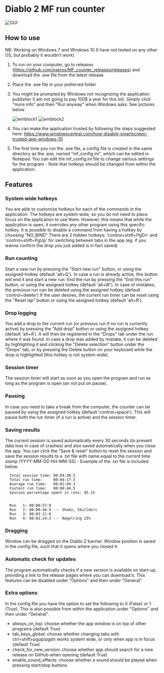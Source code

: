 # Diablo 2 MF run counter
![GUI](https://github.com/oskros/MF_counter_releases/blob/master/UI_showcase.png?raw=true)

## How to use
NB: Working on Windows 7 and Windows 10 (I have not tested on any other OS, but probably it wouldn't work)
1) To run on your computer, go to releases (https://github.com/oskros/MF_counter_releases/releases) and download the .exe file from the latest release. 
2) Place the .exe file in your preferred folder
3) You might be prompted by Windows not recognizing the application publisher (I am not going to pay 100$ a year for this lol). Simply click "more info" and then "Run anyway" when Windows asks. See pictures below
    
    ![winblock1](https://github.com/oskros/MF_counter_releases/blob/master/Unrecognized1.png?raw=true)
    ![winblock2](https://github.com/oskros/MF_counter_releases/blob/master/Unrecognized2.png?raw=true)
4) You can make the application trusted by following the steps suggested here: https://www.windowscentral.com/how-disable-smartscreen-trusted-app-windows-10
5) The first time you run the .exe file, a config file is created in the same directory as the .exe, named "mf_config.ini", which can be edited in Notepad. You can edit the mf_config.ini file to change various settings for the program - Note that hotkeys should be changed from within the application. 

## Features
### System wide hotkeys
You are able to customize hotkeys for each of the commands in the application. The hotkeys are system wide, so you do not need to place focus on the application to use them. However, this means that while the application is open, it overrides any other program using this specific hotkey.
It is possible to disable a command from having a hotkey by choosing "NO_BIND"
There are 2 hidden hotkeys: 'control+shift+PgDn' and 'control+shift+PgUp' for switching between tabs in the app (eg. if you wanna confirm the drop you just added is in fact saved)

### Run counting
Start a new run by pressing the "Start new run" button, or using the assigned hotkey (default 'alt+Q'). In case a run is already active, this button will end it and start a new run.
End the run by pressing the "End this run" button, or using the assigned hotkey (default 'alt+W').
In case of mistakes, the previous run can be deleted using the assigned hotkey (default 'control+delete')
If the user desires, the current run timer can be reset using the "Reset lap" button or using the assigned hotkey (default 'alt+R').

### Drop logging
You add a drop to the current run (or previous run if no run is currently active) by pressing the "Add drop" button or using the assigned hotkey (default 'alt+A'). It will then be registered in the "Drops" tab under the run where it was found.
In case a drop was added by mistake, it can be deleted by highlighting it and clicking the "Delete selection" button under the "Drops" tab, or by pressing the Delete button on your keyboard while the drop is highlighted (this hotkey is not system wide).

### Session timer
The session timer will start as soon as you open the program and run as long as the program is open (an not put on pause).

### Pausing
In case you need to take a break from the computer, the counter can be paused by using the assigned hotkey (default 'control+space'). This will pause both the run timer (if a run is active) and the session timer.

### Saving results
The current session is saved automatically every 30 seconds (to prevent data loss in case of crashes) and also saved automatically when you close the app. You can click the "Save & reset" button to reset the session and save the session results to a .txt file with name equal to the current time stamp (YYYY-MM-DD HH-MM-SS) - Example of the .txt file is included below.
                  
      Total session time: 00:04:30.5
      Total run time:     00:04:17.3
      Average run time:   00:01:04.3
      Fastest run time:   00:00:44.5
      Session percentage spent in runs: 95.1%
      
      
      Run   1: 00:00:57:9
      Run   2: 00:00:44:5 --- Shako, Skullders
      Run   3: 00:01:11:6 
      Run   4: 00:01:24:3 --- Nagelring 25%
                  
### Dragging
Window can be dragged on the Diablo 2 banner. Window position is saved in the config file, such that it opens where you closed it.

### Automatic check for updates
The program automatically checks if a new version is available on start-up, providing a link to the release pages where you can download it. This features can be disabled under "Options" and then under "General"

### Extra options
In the config file you have the option to set the following to 0 (False) or 1 (True). This is also possible from within the application under "Options" and then under "General".
- always_on_top: choose whether the app window is on top of other programs (default True)
- tab_keys_global: choose whether changing tabs with ctrl+shift+pgup/pgdn works system wide, or only when app is in focus (default True)
- check_for_new_version: choose whether app should search for a new release on GitHub when opening (default True)
- enable_sound_effects: choose whether a sound should be played when pressing start/stop buttons
